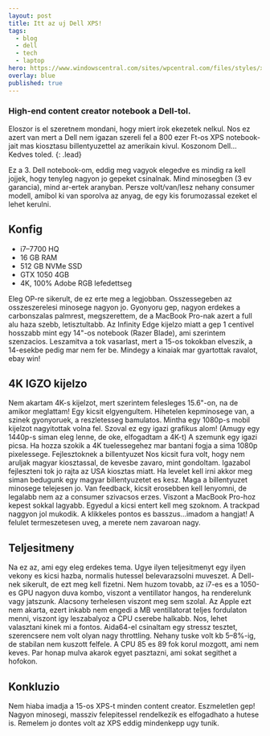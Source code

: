 ```yaml
---
layout: post
title: Itt az uj Dell XPS!
tags:
  - blog
  - dell
  - tech
  - laptop
hero: https://www.windowscentral.com/sites/wpcentral.com/files/styles/xlarge/public/field/image/2016/08/dell-xps-15-two.jpg?itok=iHRVI2J5
overlay: blue
published: true
---
```


### High-end content creator notebook a Dell-tol.
Eloszor is el szeretnem mondani, hogy miert irok ekezetek nelkul. Nos ez azert van mert a Dell nem igazan szereli fel a 800 ezer Ft-os XPS notebook-jait mas kiosztasu billentyuzettel az amerikain kivul. Koszonom Dell… Kedves toled.
{: .lead}
<!--break-->

Ez a 3. Dell notebook-om, eddig meg vagyok elegedve es mindig ra kell jojjek, hogy tenyleg nagyon jo gepeket csinalnak. Mind minosegben (3 ev garancia), mind ar-ertek aranyban. Persze volt/van/lesz nehany consumer modell, amibol ki van sporolva az anyag, de egy kis forumozassal ezeket el lehet kerulni.

## Konfig
* i7–7700 HQ
* 16 GB RAM
* 512 GB NVMe SSD
* GTX 1050 4GB
* 4K, 100% Adobe RGB lefedettseg

Eleg OP-re sikerult, de ez erte meg a legjobban. Osszessegeben az osszeszerelesi minosege nagyon jo. Gyonyoru gep, nagyon erdekes a carbonszalas palmrest, megszerettem, de a MacBook Pro-nak azert a full alu haza szebb, letisztultabb. Az Infinity Edge kijelzo miatt a gep 1 centivel hosszabb mint egy 14"-os notebook (Razer Blade), ami szerintem szenzacios. Leszamitva a tok vasarlast, mert a 15-os tokokban elveszik, a 14-esekbe pedig mar nem fer be. Mindegy a kinaiak mar gyartottak ravalot, ebay win!

## 4K IGZO kijelzo
Nem akartam 4K-s kijelzot, mert szerintem felesleges 15.6"-on, na de amikor meglattam! Egy kicsit elgyengultem. Hihetelen kepminosege van, a szinek gyonyoruek, a reszletesseg bamulatos. Mintha egy 1080p-s mobil kijelzot nagyitottak volna fel. Szoval ez egy igazi grafikus alom! (Amugy egy 1440p-s siman eleg lenne, de oke, elfogadtam a 4K-t) A szemunk egy igazi picsa. Ha hozza szokik a 4K tuelessegehez mar bantani fogja a sima 1080p pixelessege.
Fejlesztoknek a billentyuzet
Nos kicsit fura volt, hogy nem aruljak magyar kiosztassal, de kevesbe zavaro, mint gondoltam. Igazabol fejleszteni tok jo rajta az USA kiosztas miatt. Ha levelet kell irni akkor meg siman bedugunk egy magyar billentyuzetet es kesz.
Maga a billentyuzet minosege telejesen jo. Van feedback, kicsit erosebben kell lenyomni, de legalabb nem az a consumer szivacsos erzes. Viszont a MacBook Pro-hoz kepest sokkal lagyabb. Egyedul a kicsi entert kell meg szoknom. A trackpad naggyon jol mukodik. A klikkeles pontos es basszus…imadom a hangjat! A felulet termeszetesen uveg, a merete nem zavaroan nagy.

## Teljesitmeny
Na ez az, ami egy eleg erdekes tema. Ugye ilyen teljesitmenyt egy ilyen vekony es kicsi hazba, normalis hutessel belevarazsolni muveszet. A Dell-nek sikerult, de ezt meg kell fizetni. Nem huzom tovabb, az i7-es es a 1050-es GPU nagyon duva kombo, viszont a ventillator hangos, ha renderelunk vagy jatszunk. Alacsony terhelesen viszont meg sem szolal. 
Az Apple ezt nem akarta, ezert inkabb nem engedi a MB ventillatorat teljes fordulaton menni, viszont igy leszabalyoz a CPU cserebe halkabb. Nos, lehet valasztani kinek mi a fontos.
Aida64-el csinaltam egy stressz tesztet, szerencsere nem volt olyan nagy throttling. Nehany tuske volt kb 5–8%-ig, de stabilan nem kuszott felfele. A CPU 85 es 89 fok korul mozgott, ami nem keves. Par honap mulva akarok egyet pasztazni, ami sokat segithet a hofokon.

## Konkluzio
Nem hiaba imadja a 15-os XPS-t minden content creator. Eszmeletlen gep! Nagyon minosegi, massziv felepitessel rendelkezik es elfogadhato a hutese is. Remelem jo dontes volt az XPS eddig mindenkepp ugy tunik.